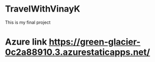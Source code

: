 # TravelWithVinayK
This is my final project
# Azure link https://green-glacier-0c2a88910.3.azurestaticapps.net/
